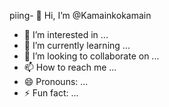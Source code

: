 piing- 👋 Hi, I’m @Kamainkokamain
- 👀 I’m interested in ...
- 🌱 I’m currently learning ...
- 💞️ I’m looking to collaborate on ...
- 📫 How to reach me ...
- 😄 Pronouns: ...
- ⚡ Fun fact: ...

<!---
Kamainkokamain/Kamainkokamain is a ✨ special ✨ repository because its `README.md` (this file) appears on your GitHub profile.
You can click the Preview link to take a look at your changes.
--->
